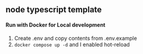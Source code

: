 ## node typescript template

#### Run with Docker for Local development

1. Create .env and copy contents from .env.example
2. `docker compose up -d` and I enabled hot-reload
